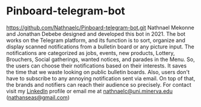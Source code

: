# Pinboard-telegram-bot
https://github.com/Nathnaelc/Pinboard-telegram-bot.git
Nathnael Mekonne and Jonathan Debebe designed and developed this bot in 2021. The bot works on the Telegram platform, and its function is to sort, organize and display scanned notifications from a bulletin board or any picture input. The notifications are categorized as jobs, events, new products, Lottery, Brouchers, Social gatherings, wanted notices, and parades in the Menu. So, the users can choose their notifications based on their interests. It saves the time that we waste looking on public bulletin boards. Also, users don't have to subscribe to any annoying notification sent via email. On top of that, the brands and notifiers can reach their audience so precisely. 
For contact visit my [LinkedIn](www.linkedin.com/in/nathanseasn) profile or email me at nathnaelc@uni.minerva.edu (nathanseas@gmail.com)

